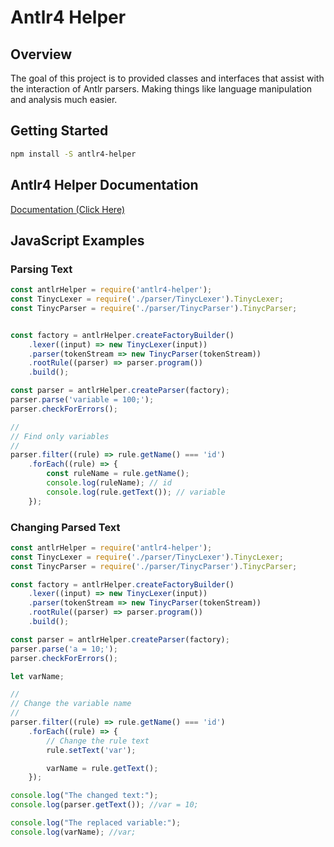 # Antlr4 Helper

## Overview
The goal of this project is to provided classes and interfaces that 
assist with the interaction of Antlr parsers. Making things like
language manipulation and analysis much easier.

## Getting Started
```bash
npm install -S antlr4-helper
```

## Antlr4 Helper Documentation

 [Documentation (Click Here)](./docs/README.md)


## JavaScript Examples
### Parsing Text
```javascript
const antlrHelper = require('antlr4-helper');
const TinycLexer = require('./parser/TinycLexer').TinycLexer;
const TinycParser = require('./parser/TinycParser').TinycParser;


const factory = antlrHelper.createFactoryBuilder()
    .lexer((input) => new TinycLexer(input))
    .parser(tokenStream => new TinycParser(tokenStream))
    .rootRule((parser) => parser.program())
    .build();

const parser = antlrHelper.createParser(factory);
parser.parse('variable = 100;');
parser.checkForErrors();

//
// Find only variables
//
parser.filter((rule) => rule.getName() === 'id')
    .forEach((rule) => {
        const ruleName = rule.getName();
        console.log(ruleName); // id
        console.log(rule.getText()); // variable
    });
```

### Changing Parsed Text
```javascript
const antlrHelper = require('antlr4-helper');
const TinycLexer = require('./parser/TinycLexer').TinycLexer;
const TinycParser = require('./parser/TinycParser').TinycParser;

const factory = antlrHelper.createFactoryBuilder()
    .lexer((input) => new TinycLexer(input))
    .parser(tokenStream => new TinycParser(tokenStream))
    .rootRule((parser) => parser.program())
    .build();

const parser = antlrHelper.createParser(factory);
parser.parse('a = 10;');
parser.checkForErrors();

let varName;

//
// Change the variable name
//
parser.filter((rule) => rule.getName() === 'id')
    .forEach((rule) => {
        // Change the rule text
        rule.setText('var');

        varName = rule.getText();
    });

console.log("The changed text:");
console.log(parser.getText()); //var = 10;

console.log("The replaced variable:");
console.log(varName); //var;
```
